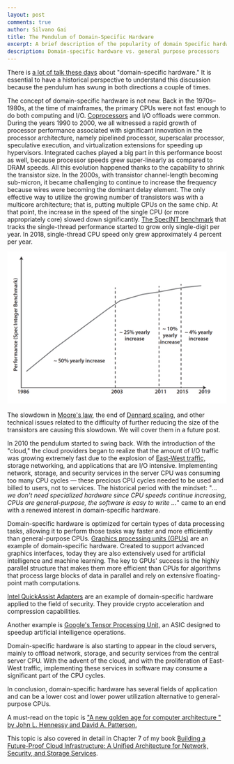 ```yaml
---
layout: post
comments: true
author: Silvano Gai
title: The Pendulum of Domain-Specific Hardware
excerpt: A brief description of the popularity of domain Specific hardware and the reasons behind it
description: Domain-specific hardware vs. general purpose processors
---
```

There is [a lot of talk these days](https://www.nextplatform.com/2020/02/03/vertical-integration-is-eating-the-datacenter-part-two/) about "domain-specific hardware." It is essential to have a historical perspective to understand this discussion because the pendulum has swung in both directions a couple of times.

The concept of domain-specific hardware is not new. Back in the 1970s–1980s, at the time of mainframes, the primary CPUs were not fast enough to do both computing and I/O. [Coprocessors](https://en.wikipedia.org/wiki/Coprocessor) and I/O offloads were common. During the years 1990 to 2000, we all witnessed a rapid growth of processor performance associated with significant innovation in the processor architecture, namely pipelined processor, superscalar processor, speculative execution, and virtualization extensions for speeding up hypervisors. Integrated caches played a big part in this performance boost as well, because processor speeds grew super-linearly as compared to DRAM speeds. All this evolution happened thanks to the capability to shrink the transistor size. In the 2000s, with transistor channel-length becoming sub-micron, it became challenging to continue to increase the frequency because wires were becoming the dominant delay element. The only effective way to utilize the growing number of transistors was with a multicore architecture; that is, putting multiple CPUs on the same chip. At that point, the increase in the speed of the single CPU (or more appropriately core) slowed down significantly. [The SpecINT benchmark](https://en.wikipedia.org/wiki/SPECint) that tracks the single-thread performance started to grow only single-digit per year. In 2018, single-thread CPU speed only grew approximately 4 percent per year.  

![Book Cover](/assets/images/specint.png)

The slowdown in [Moore's law](https://en.wikipedia.org/wiki/Moore%27s_law), the end of [Dennard scaling](https://en.wikipedia.org/wiki/Dennard_scaling), and other technical issues related to the difficulty of further reducing the size of the transistors are causing this slowdown. We will cover them in a future post.

In 2010 the pendulum started to swing back. With the introduction of the "cloud," the cloud providers began to realize that the amount of I/O traffic was growing extremely fast due to the explosion of [East-West traffic,](https://en.wikipedia.org/wiki/East-west_traffic) storage networking, and applications that are I/O intensive. Implementing network, storage, and security services in the server CPU was consuming too many CPU cycles — these precious CPU cycles needed to be used and billed to users, not to services.
The historical period with the mindset: "*... we don't need specialized hardware since CPU speeds continue increasing, CPUs are general-purpose, the software is easy to write …*" came to an end with a renewed interest in domain-specific hardware.

Domain-specific hardware is optimized for certain types of data processing tasks, allowing it to perform those tasks way faster and more efficiently than general-purpose CPUs. [Graphics processing units (GPUs)](https://en.wikipedia.org/wiki/Graphics_processing_unit) are an example of domain-specific hardware. Created to support advanced graphics interfaces, today they are also extensively used for artificial intelligence and machine learning. The key to GPUs' success is the highly parallel structure that makes them more efficient than CPUs for algorithms that process large blocks of data in parallel and rely on extensive floating-point math computations.

[Intel QuickAssist Adapters](https://software.intel.com/en-us/networking/quickassist) are an example of domain-specific hardware applied to the field of security. They provide crypto acceleration and compression capabilities.

Another example is [Google's Tensor Processing Unit,](https://en.wikipedia.org/wiki/Tensor_processing_unit) an ASIC designed to speedup artificial intelligence operations.

Domain-specific hardware is also starting to appear in the cloud servers, mainly to offload network, storage, and security services from the central server CPU. With the advent of the cloud, and with the proliferation of East-West traffic, implementing these services in software may consume a significant part of the CPU cycles.

In conclusion, domain-specific hardware has several fields of application and can be a lower cost and lower power utilization alternative to general-purpose CPUs.

A must-read on the topic is ["A new golden age for computer architecture " by John L. Hennessy and David A. Patterson.](https://dl.acm.org/doi/abs/10.1145/3282307)

This topic is also covered in detail in Chapter 7 of my book [Building a Future-Proof Cloud Infrastructure: A Unified Architecture for Network, Security, and Storage Services](http://www.informit.com/store/distributed-services-architectureseffectively-deploying-9780136624097).
